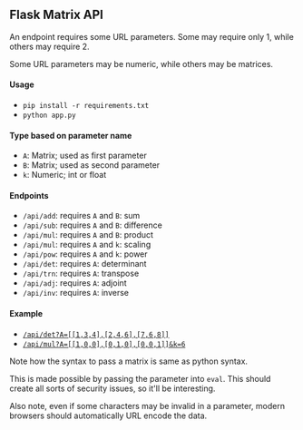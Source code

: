 ## Flask Matrix API
An endpoint requires some URL parameters.
Some may require only 1, while others may require 2.

Some URL parameters may be numeric, while others may be matrices.

#### Usage
- `pip install -r requirements.txt`
- `python app.py`

#### Type based on parameter name
- `A`: Matrix; used as first parameter
- `B`: Matrix; used as second parameter
- `k`: Numeric; int or float

#### Endpoints
- `/api/add`: requires `A` and `B`: sum
- `/api/sub`: requires `A` and `B`: difference
- `/api/mul`: requires `A` and `B`: product
- `/api/mul`: requires `A` and `k`: scaling
- `/api/pow`: requires `A` and `k`: power
- `/api/det`: requires `A`: determinant
- `/api/trn`: requires `A`: transpose
- `/api/adj`: requires `A`: adjoint
- `/api/inv`: requires `A`: inverse

#### Example
- [`/api/det?A=[[1,3,4],[2,4,6],[7,6,8]]`](/api/det?A=[[1,3,4],[2,4,6],[7,6,8]])
- [`/api/mul?A=[[1,0,0],[0,1,0],[0,0,1]]&k=6`](/api/mul?A=[[1,0,0],[0,1,0],[0,0,1]]&k=6)


Note how the syntax to pass a matrix is same as python syntax.

This is made possible by passing the parameter into `eval`.
This should create all sorts of security issues, so it'll be interesting.

Also note, even if some characters may be invalid in a parameter, modern browsers should automatically URL encode the data.
